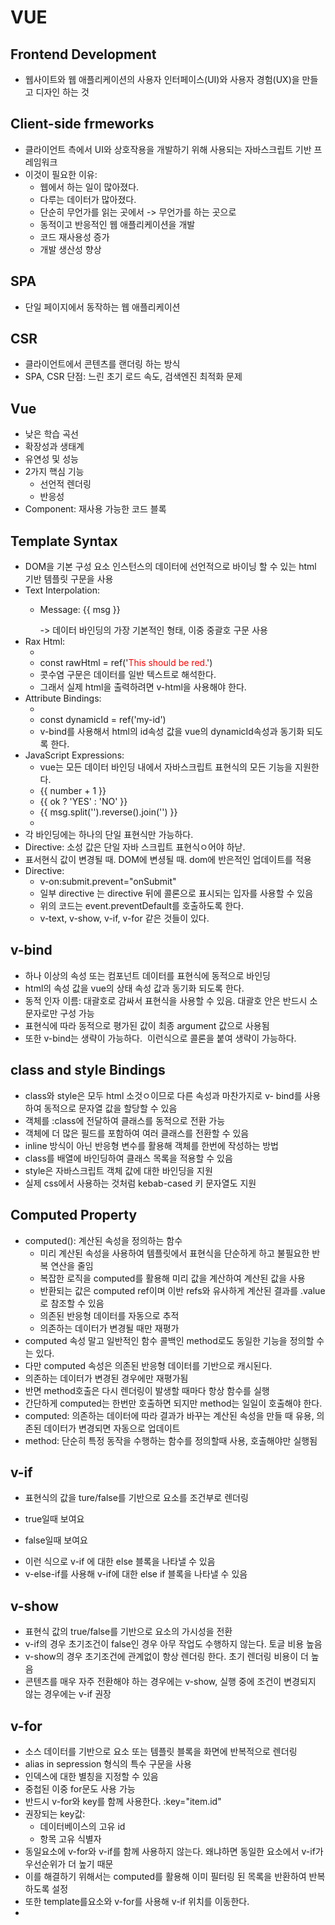 # VUE
## Frontend Development
- 웹사이트와 웹 애플리케이션의 사용자 인터페이스(UI)와 사용자 경험(UX)을 만들고 디자인 하는 것
## Client-side frmeworks
- 클라이언트 측에서 UI와 상호작용을 개발하기 위해 사용되는 자바스크립트 기반 프레임워크
- 이것이 필요한 이유:  
  - 웹에서 하는 일이 많아졌다.
  - 다루는 데이터가 많아졌다.
  - 단순히 무언가를 읽는 곳에서 -> 무언가를 하는 곳으로
  - 동적이고 반응적인 웹 애플리케이션을 개발
  - 코드 재사용성 증가
  - 개발 생산성 향상
## SPA
- 단일 페이지에서 동작하는 웹 애플리케이션
## CSR
- 클라이언트에서 콘텐츠를 랜더링 하는 방식
- SPA, CSR 단점: 느린 초기 로드 속도, 검색엔진 최적화 문제

## Vue
- 낮은 학습 곡선
- 확장성과 생태계
- 유연성 및 성능
- 2가지 핵심 기능  
  - 선언적 렌더링
  - 반응성
- Component: 재사용 가능한 코드 블록

## Template Syntax
- DOM을 기본 구성 요소 인스턴스의 데이터에 선언적으로 바이닝 할 수 있는 html 기반 템플릿 구문을 사용
- Text Interpolation:  
  - <p>Message: {{ msg }}</p> -> 데이터 바인딩의 가장 기본적인 형태, 이중 중괄호 구문 사용
- Rax Html:  
  - <div v-html="rawHtml"></div>
  - const rawHtml = ref('<span style="color:red">This should be red.</span>')
  - 콧수염 구문은 데이터를 일반 텍스트로 해석한다.
  - 그래서 실제 html을 출력하려면 v-html을 사용해야 한다.
- Attribute Bindings:  
  - <div v-bind:id="dynamicId"></div>
  - const dynamicId = ref('my-id')
  - v-bind를 사용해서 html의 id속성 값을 vue의 dynamicId속성과 동기화 되도록 한다.
- JavaScript Expressions:  
  - vue는 모든 데이터 바인딩 내에서 자바스크립트 표현식의 모든 기능을 지원한다.
  - {{ number + 1 }}
  - {{ ok ? 'YES' : 'NO' }}
  - {{ msg.split('').reverse().join('') }}
  - <div v-bind:id="`list-${id}`"></div>
- 각 바인딩에는 하나의 단일 표현식만 가능하다.
- Directive: 소성 값은 단일 자바 스크립트 표현식ㅇ어야 하낟.
- 표서현식 값이 변경될 때. DOM에 변셩될 때. dom에 반은적인 업데이트를 적용
- Directive:  
  - v-on:submit.prevent="onSubmit"
  - 일부 directive 는 directive 뒤에 콜론으로 표시되는 입자를 사용할 수 있음
  - 위의 코드는 event.preventDefault를 호출하도록 한다.
  - v-text, v-show, v-if, v-for 같은 것들이 있다.
## v-bind
- 하나 이상의 속성 또는 컴포넌트 데이터를 표현식에 동적으로 바인딩
- html의 속성 값을 vue의 상태 속성 값과 동기화 되도록 한다.
- 동적 인자 이름: 대괄호로 감싸서 표현식을 사용할 수 있음. 대괄호 안은 반드시 소문자로만 구성 가능
- 표현식에 따라 동적으로 평가된 값이 최종 argument 값으로 사용됨
- 또한 v-bind는 생략이 가능하다. <img :src="imageSrc"> 이런식으로 콜론을 붙여 생략이 가능하다.
## class and style Bindings
- class와 style은 모두 html 소것ㅇ이므로 다른 속성과 마찬가지로 v- bind를 사용하여 동적으로 문자열 값을 할당할 수 있음
- 객체를 :class에 전달하여 클래스를 동적으로 전환 가능
- 객체에 더 많은 필드를 포함하여 여러 클래스를 전환할 수 있음
- inline 방식이 아닌 반응형 변수를 활용해 객체를 한번에 작성하는 방법
- class를 배열에 바인딩하여 클래스 목록을 적용할 수 있음
- style은 자바스크립트 객체 값에 대한 바인딩을 지원
- 실제 css에서 사용하는 것처럼 kebab-cased 키 문자열도 지원

## Computed Property
- computed(): 계산된 속성을 정의하는 함수  
  - 미리 계산된 속성을 사용하여 템플릿에서 표현식을 단순하게 하고 불필요한 반복 연산을 줄임
  - 복잡한 로직을 computed를 활용해 미리 값을 계산하여 계산된 값을 사용
  - 반환되는 값은 computed ref이며 이반 refs와 유사하게 계산된 결과를 .value로 참조할 수 있음
  - 의존된 반응형 데이터를 자동으로 추적
  - 의존하는 데이터가 변경될 때만 재평가
- computed 속성 말고 일반적인 함수 콜백인 method로도 동일한 기능을 정의할 수는 있다. 
- 다만 computed 속성은 의존된 반응형 데이터를 기반으로 캐시된다.
- 의존하는 데이터가 변경된 경우에만 재평가됨
- 반면 method호출은 다시 렌더링이 발생할 때마다 항상 함수를 실행
- 간단하게 computed는 한번만 호출하면 되지만 method는 일일이 호출해야 한다.
- computed: 의존하는 데이터에 따라 결과가 바꾸는 계산된 속성을 만들 때 유용, 의존된 데이터가 변경되면 자동으로 업데이트
- method: 단순히 특정 동작을 수행하는 함수를 정의할때 사용, 호출해야만 실행됨
## v-if
- 표현식의 값을 ture/false를 기반으로 요소를 조건부로 렌더링
- <p v-if="isSeen">true일때 보여요</p>
- <p v-else>false일때 보여요</p>
- 이런 식으로 v-if 에 대한 else 블록을 나타낼 수 있음
- v-else-if를 사용해 v-if에 대한 else if 블록을 나타낼 수 있음
## v-show
- 표현식 값의 true/false를 기반으로 요소의 가시성을 전환
- v-if의 경우 초기조건이 false인 경우 아무 작업도 수행하지 않는다. 토글 비용 높음
- v-show의 경우 초기조건에 관계없이 항상 렌더링 한다. 초기 렌더링 비용이 더 높음
- 콘텐츠를 매우 자주 전환해야 하는 경우에는 v-show, 실행 중에 조건이 변경되지 않는 경우에는 v-if 권장

## v-for
- 소스 데이터를 기반으로 요소 또는 템플릿 블록을 화면에 반복적으로 렌더링
- alias in sepression 형식의 특수 구문을 사용
- 인덱스에 대한 별칭을 지정할 수 있음
- 중첩된 이중 for문도 사용 가능
- 반드시 v-for와 key를 함께 사용한다. :key="item.id"
- 권장되는 key값:  
  - 데이터베이스의 고유 id
  - 항목 고유 식별자
- 동일요소에 v-for와 v-if를 함께 사용하지 않는다. 왜냐하면 동일한 요소에서 v-if가 우선순위가 더 높기 때문
- 이를 해결하기 위해서는 computed를 활용해 이미 필터링 된 목록을 반환하여 반복하도록 설정
- 또한 template를요소와 v-for를 사용해 v-if 위치를 이동한다.
- <template v-for="todo in todos" :key="todo.id">
- <li v-if="!todo.isComplete">
- 위와 같이 나눈다.

## Watchers()
- watch는 하나 이상의 반응형 데이터를 감시하고 감시하는 데이터가 변경되면 콜백 함수를 호출
- watch 구조:  
  - 첫번째(source)
  - 두번째(callback function)- newValue(감시하는 대상이 변화된 값), oldValue(감시하는 대상의 기존 값)
  - watch(count, (newValue, oldValue) =>{})
- computed는 의존하는 데이터 속성의 계산된 값을 반환할 때 사용.
- watcher는 특정 데이터 속성의 변화를 감시하고 작업을 수행
## Lifecycle Hooks
- vue 컴포넌트의 생성부터 소멸까지 각 단계에서 실행되는 함수
- 생성단계, 마운트단계, 업데이트 단계, 소멸단계 등 다양한 단계 존재
- mounting- 초기 렌더링 및 dom 요소 생성이 완료된 후 특정 로직 수행하기
- updating- dom이 업데이트 된 후 특정 로직 수행
- Lifecycle hooks with Cat API
- mounting 시점에 cat api에 요청을 보내고 애플리케이션 시작하기
## vue style guide
- 규칙범주는 필수, 적극 권장, 권장, 주의필요 이렇게 4가지 범주로 나뉜다.

## Component
- 재사용 가능한 코드 블록
- UI를 독립적이고 재사용 가능한 일부분으로 분할하고 각 부분을 개별적으로 다룰 수 있음
- 자연스럽게 애플리케이션은 중첩된 component의 트리 형태로 구성됨
## Single-File Components
- 컴포넌트의 템플릿, 로직 및 스타일을 하나의 파일로 묶어낸 특수한 파일 형식( *.vue 파일 )
- 줄여서 SFC라고 한다.
- vue sfc는 html, css 및 자바 스크립트를 단일 파일로 합친 것이다.
- 하나의 파일로 독립적으로 배치한다고 생각하면 됨
- 작성 순서는 template, script, style 순서대로 할건데 이건 편의상 이렇게 하는 거고 다르게 해도 상관은 없음
- template블록: 각 *.vue 파일은 최상위 template 블록을 하나만 포함할 수 있음
- 각 *.vue 파일은 script setup 블록 하나만 포함할 수 있음
- 컴포넌트의 setup() 함수로 사용되며 컴포넌트의 각 인스턴스에 대해 실행
- 변수 및 함수는 동일한 컴포넌트의 탬플릿에서 자동으로 사용 가능
- *.vue 파일에는 여러 style 태그가 포함될 수 있다.
## Sfc build tool(vite)
- 1. npm create vue@latest(vue 프로젝트 생성) 
- 2. 프로젝트명 설정
- 3. 프로젝트에 추가 할 설정 선택(space 클릭 시 중복 선택 가능  )
- 4. 프로젝트 생성 완료
- 5. cd vue-project(프로젝트 폴더 이동)
- 6. npm install(패키지 설치)
- 7. npm run dev(vue 프로젝트 서버 실행)
- 모듈: 프로그램을 구성하는 독립적인 코드 블록
- 모듈의 필요성: 애플리케이션의 크기가 커져서 여러개로 분리하여 관리를 하기 위해 사용함
- 하지만 모듈 간의 의존성이 깊어지며 특정한 곳에서 문제가 발생하면 어떤 모듈간의 문제인지 파악하기 어려워짐
- 그래서 의존성 문제를 해결하기 위한 도구가 필요
- 번들러: 여러 모듈과 파일을 하나의 번들로 묶어 최적화하여 애플리케이션에서 사용할 수 있게 만들어주는 도구
- 번들러 역할: 의존성 관리, 코드 최적화, 리소스 관리. 이 번들러가 하는 작업을 번들링 이라 한다.
## vue project 구조
- public:  
  - 주로 소스코드에서 참조되지 않고 항상 같은 이름을 갖고 import 할 필요가 없는 다음 정적 파일을 위치 시킨다.  
  - 항상 root 절대 경로를 사용하여 참조
- src:  
  - 프로젝트의 주요 소스코드를 포함한 곳
  - 실제로 작업하게 될 대부분의 소스 코드가 위치
- src/assets:  
  - 프로젝트 내에서 사용되는 정적 자원 관리
  - 컴포넌트 자체에서 참조하는 내부 파일을 저장하는데 사용
- src/components:  
  - 실제로 페이지에서 사용하게 될 개별 Vue 컴포넌트들이 위치
- src/App.vue:  
  - vue 앱의 root 컴포넌트
  - 다른 하위 컴포넌트들을 포함
- src/main.js:  
  - Vue 애플리케이션을 초기화하고 App.vue를 DOM에 마운트하는 시작점
  - 필요한 라이브러리를 import하고 전역 설정을 수행
- index.html:  
  - vue 앱의 기본 html 파일
  - 필요한 스타일 시트, 스크립트 등의 외부 리소스를 로드할 수 있음
## 패키지 관리
- package.json:  
  - 프로젝트에 관한 기본 정보와 패키지 의존성을 정의하는 설계도 파일
  - 프로젝트가 어떤 패키지를 사용하고 어떤 스크립트를 실행할 수 있는지 명시
  - npm install 시 이를 참조하여 패키지를 설치
- package-lock.json:  
  - package.json을 기반으로 실제 설치된 패키지들의 정확한 버전 정보를 기록하는 파일
- node_modules:  
  - packge.json과 package-lock.json에 따라 실제로 설치된 모든 패키지가 저장되는 곳
  - 이는 프로젝트 실행 시 필요한 모든 라이브러리와 코드 파일을 보관한다.
## Vue Component
- 컴포넌트 사용 2단계  
  - 1. 컴포넌트 파일 생성
  - 2. 컴포넌트 등록(import)
- 사전준비  
  - app.vue 초기화, vue 찍으면 바로 나옴
  - 컴포넌트 파일 생성
  - 컴포넌트 등록
  - 결과 확인
  - alt+shift+D 를 하면 일반 페이지에 vue볼 수 있음 
## 추가 주제
- Compositions API, OPtion API
- Composiotion API:  
  - import해서 가져온 API 함수들을 사용하여 컴포넌트의 로직을 정의, vue3 방식
- Options API:  
  - data, methods, 및 mounted 같은 객체를 사용하여 컴포넌트의 로직을 정의, vue2 방식이긴 한데 vue3에서도 지원
## 참고
- 모든 컴포넌트에는 최상단 html 요소가 작성되는 것이 권장
- 예를 들어 template 안에 div 쓰고 그 안에 요소 쓰기
- scoped 속성은 컴포넌트 내부 요소에게만 적용되도록 범위를 제한하는 기능이다.
- 즉, 스타일이 컴포넌트 바깥으로 유출되거나 다른 컴포넌트에서 정의한 스타일이 현재 컴포넌트를 침범하지 않도록 막아 줌
## pasing Props
- Props:  
  - 부모 컴포넌트로부터 자식 컴포넌트로 데이터를 전달하는데 사용되는 속성
  - 부모 속성이 업데이트되면 자식으로 전달 되지만 그 반대는 안됨
  - 부모 컴포넌트에서만 변경하고 이를 내려받는 자식 컴포넌트는 자연스럼게 갱신
- one-way data flow:  
  - 모든 props는 자식 속성과 부모 속성 사이에 하향식 단방향 바인딩을 형성
  - 단방향인 이유는 데이터 흐름의 일관성 및 단순화 때문임
- 사전준비:  
  - 1. APP > Parent > ParentChild 컴포넌트 관계 작성
  - 2. APP 컴포넌트 작성
  - 3. Parent 컴포넌트 작성
  - 4. ParentChild 컴포넌트 작성
- Props 작성:  
  - my-msg='message' props 이름=props 값
  - 무조건 html 처럼 캐밥 케이스로 작성해야 한다. mymsg -> my-msg 이렇게
  - <ParentChild my-msg="message"/> 이런식으로
  - 바인딩 하자!
  - 
- Props 선언:  
  - defineProps를 사용해 선언, script에 작성한다.
  - 문자열 배열을 이용하거나 객체를 선언하여 이용하기도 한다.(딕셔너리)
  - 자식에 작성한다.
  - defineProps({userName: String}) 이거는 자식이 부모로무터 userName 이라는 prop를 문자열 타입으로 받을 것이라는 선언
  - 만약 item: Object 이렇게 되어 있으면 객체 타입으로 받을 것이라는 의미
  - <ChildItem v-for="item in items":key="item.id":item="item"/> 이건 context로 생각하면 편함. key, value 2개 필요
  - 만약 console로 보고 싶으면 const props = 이렇게 앞에 const를 정의해 준 후 console.log를 해야 함
- emit:  
  - 부모가 props 데이터를 변경하도록 소리침
  - $emit() 형식으로 쓰며 자식 컴포넌트가 이벤트를 발생히켜 부모 컴포넌트로 데이터를 전달하는 역할의 메서드
  - $emit(event ,args) event: 커스텀 이벤트 이름, args: 추가인자

## Routing
- 네트워크에서 경로를 선택하는 프로세스
- Vue Router: Vue 공식 라우터
- router.push(): 다른 위치로 이동하기
- router.replace(): 현재 위치 바꾸기
- route:  
  - 읽기 전용
  - 반응형
  - 현재 경로에 대한 정보 확인
  - 하지만 route 객체 자체를 통해 페이지 이동을 직접 제어할 수는 없음
  - useRoute()는 현재 url상태를 일기 위한 객체를 제공하는것
- router:  
  - 페이지 이동, 네비게이션 관련 메서드 제공
  - 네비게이션 가드 등록, 히스토리 제어 같은 기능 사용 가능
  - 프로그램적으로 경로 변경, 뒤로 가기, 앞으로 가기
  - useRouter는 라우터 전체 제어를 담당하는 객체를 제공하며 push, replace등의 메서드를 사용하여 경로 이동을 실행할 수 있음
- Navigations Guard:  
  - vue router를 통해 특정 url에 접근할 때 다른 url로 redirct하거나 취소하여 내비게이션을 보호
  - Globally, Per-route, In-component 3가지 있음
  - Globally:  
    - 애플리케이션 전역에서 동작하는 가드, index.js에 작성한다.
    - beforeEach, BeforeResolve, afterEach 3가지 있음
    - beforeEach: 다른 url로 이동하기 직전에 실행되는 함수, 모든 가드의 콜백함수는 2개의 인자를 받음
  - pre-route:  
    - 특정 라우터에서만 동작
    - beforeEnter메서드 있고 index의 routes에 쓴다
    - beforeEnter는 특정 route에 진입했을 때만 실행된다.
  - In-component:  
    - 특정 컴포넌트 내에서만 동작하는 가드, 각 컴포넌트의 script에 작성
    - onBeforeRouteLeave:  
      - 현재 라우트에서 다른 라우트로 이동하기 전에 실행
    - onBeforeRouteUpdate:  
      - 라우트 업데이트 시 추가적인 로직을 처리
## state Management
- 상태 관리
- vue 컴포넌트는 이미 반응형 상태를 관리하고 있음, 상태 === 데이터
- 상태(state): 앱 구동에 필요한 기본 데이터
- 뷰(view): 상태를 선언적으로매핑하여 시각화
- 기능(Actions): 뷰에서 사용자 입력에 대해 반응적으로 상태를 변경할 수 있게 정의된 동작
- 뷰 -> 기능 -> 상태 -> 뷰 단방향 데이터 흐름이다.
- 상태 관리의 단순성이 무너지는 시점:  
  - 1. 여러 컴포넌트가 상태를 공유할 때
  - 2. 여러 뷰가 상태에 종속되는 경우
  - 3. 서로 다른 뷰의 기능이 동일한 상태를 변경시켜야 하는 경우
- 해결책: 각 컴포넌트의 공유 상태를 추출하여 중앙 저장소를 만들어 관리
- 각 컴포넌트의 공유상태를 추출하여 전역에서 참조할 수 있ㄴ는 저장소에서 관리
- vue의 공식 상태 관리 라이브러리 === "Pinia"
## Pinia
- store:  
  - 중앙 저장소
  - 모든 컴포넌트가 공유하는 상태, 기능 등이 작성됨
  - defineStore()의 반환 값의 이름은 user와 store를 사용하는 것을 권장
  - 첫번째 인자는 애플리케이션 전체에 걸쳐 사용되는 sotre의 고유 id
- state:  
  - 반응형 상태(데이터)
  - ref() === state
- getters:  
  - 계산된 값
  - computed() === getters
- actions:  
  - 메서드
  - function() === actions
- Setup Stores의 반환 값
- pinia 상태들을 사용 하려면 반드시 반환해야 함
- plugin:  
  - 애플리케이션의 상태 관리에 필요한 추가 기능을 제공하거나 확장하는 도구나 모듈
  - 애플리케이션의 상태 관리를 더욱 간편하고 유연하게 만들어주며 패키지 매니저로 설치 이후 별도 설정을 통해 추가 됨
- 경로: @는 /src이다.
- .은 현재 경로에서 시작
- ..은 한칸 위 폴더에서 시작한다.
- <p>state : {{ store.count }}</p>
- <p>getters: {{ store.doubleCount }}</p>
- <button @click="store.increment">click</button>
- <Example />
- import Example from './components/example.vue';
    import { useCounterStore } from '@/stores/counter.js'
  const store = useCounterStore()

## vue with drf
- 1. 게시글 전체 조회 화면 구성
- 2. 컴포넌트에 적절한 tag들 작성
- 3. 게시글 데이터를 화면에 그릴 수 있도록 더미데이터를 생성한다. -> store
- 4. 단순히 아무런 객체나 만드는 것이 아니라 백엔드에서 넘겨주기로 했던 데이터의 생김새와 동일하게 만들어 두면 좋겠다/
- 5. 당연하게도 코드 작성하기 전에 미리, 그러한 컴벤션등이 정의되어 있으면 좋겠다.
- SOP: 동일 출처 정책  
  - 어떤 출처에서 불러온 문서나 스크립트가 다른 출처에서 가져온 리소스와 상호 작요하는 것을 제한하는 보안 방식
-  origin(출처): url의 프로토콜, 호스트, 포트를 모두 출처라고 한다.
-  ex) http://127.0.0.1:8000
- cors:  
  - 특정 출처에서 실행 중인 웹 애플리케이션이 다른 출처의 자원에 접근할 수 있는 권한을 부여하도록 브라우저에 알려주는 체제